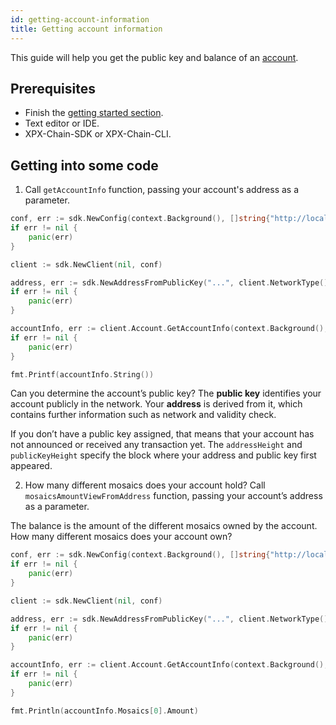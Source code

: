 ```yaml
---
id: getting-account-information
title: Getting account information
---
```

This guide will help you get the public key and balance of an [account](../../built-in-features/account.md).

## Prerequisites

- Finish the [getting started section](../../getting-started/setting-up-workstation.md).
- Text editor or IDE.
- XPX-Chain-SDK or XPX-Chain-CLI.

## Getting into some code

1. Call `getAccountInfo` function, passing your account's address as a parameter.

<!--DOCUSAURUS_CODE_TABS-->
<!--Golang-->
```go
conf, err := sdk.NewConfig(context.Background(), []string{"http://localhost:3000"})
if err != nil {
    panic(err)
}

client := sdk.NewClient(nil, conf)

address, err := sdk.NewAddressFromPublicKey("...", client.NetworkType())
if err != nil {
    panic(err)
}

accountInfo, err := client.Account.GetAccountInfo(context.Background(), address)
if err != nil {
    panic(err)
}

fmt.Printf(accountInfo.String())

```
<!--END_DOCUSAURUS_CODE_TABS-->

Can you determine the account’s public key? The **public key** identifies your account publicly in the network. Your **address** is derived from it, which contains further information such as network and validity check.

If you don’t have a public key assigned, that means that your account has not announced or received any transaction yet. The `addressHeight` and `publicKeyHeight` specify the block where your address and public key first appeared.

2. How many different mosaics does your account hold? Call `mosaicsAmountViewFromAddress` function, passing your account’s address as a parameter.

The balance is the amount of the different mosaics owned by the account. How many different mosaics does your account own?

<!--DOCUSAURUS_CODE_TABS-->
<!--Golang-->
```go
conf, err := sdk.NewConfig(context.Background(), []string{"http://localhost:3000"})
if err != nil {
    panic(err)
}

client := sdk.NewClient(nil, conf)

address, err := sdk.NewAddressFromPublicKey("...", client.NetworkType())
if err != nil {
    panic(err)
}

accountInfo, err := client.Account.GetAccountInfo(context.Background(), address)
if err != nil {
    panic(err)
}

fmt.Println(accountInfo.Mosaics[0].Amount)
```
<!--END_DOCUSAURUS_CODE_TABS-->

